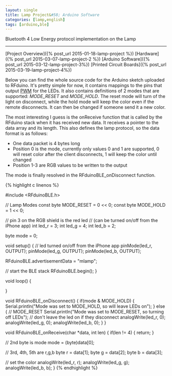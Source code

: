 ```yaml
---
layout: single
title: Lamp Project&#58; Arduino Software
categories: [lamp,english]
tags: [arduino,ble]
---
```


Bluetooth 4 Low Energy protocol implementation on the Lamp

---

[Project Overview]({% post_url 2015-01-18-lamp-project %})
[Hardware]({% post_url 2015-03-07-lamp-project-2 %})
[Arduino Software]({% post_url 2015-03-12-lamp-project-3%})
[Printed Circuit Boards]({% post_url 2015-03-19-lamp-project-4%})

Below you can find the whole source code for the Arduino sketch uploaded to RFduino. It's pretty simple for now, it contains mappings to the pins that output [PWM](http://en.wikipedia.org/wiki/Pulse-width_modulation) for the LEDs. It also contains definitions of 2 modes that are supported: *MODE_RESET* and *MODE_HOLD*. The reset mode will turn of the light on disconnect, while the hold mode will keep the color even if the remote disconnects. It can then be changed if someone send it a new color.

The most interesting I guess is the onReceive function that is called by the RFduino stack when it has received new data. It receives a pointer to the data array and its length. This also defines the lamp protocol, so the data format is as follows:

* One data packet is 4 bytes long
* Position 0 is the mode, currently only values 0 and 1 are supported, 0 will reset color after the client disconnects, 1 will keep the color until changed
* Position 1-3 are RGB values to be written to the output

The mode is finally resolved in the RFduinoBLE_onDisconnect function.

{% highlight c linenos %}

#include <RFduinoBLE.h>

// Lamp Modes
const byte MODE_RESET = 0 << 0;
const byte MODE_HOLD = 1 << 0;

// pin 3 on the RGB shield is the red led
// (can be turned on/off from the iPhone app)
int led_r = 3;
int led_g = 4;
int led_b = 2;

byte mode = 0;

void setup() {
  // led turned on/off from the iPhone app
  pinMode(led_r, OUTPUT);
  pinMode(led_g, OUTPUT);
  pinMode(led_b, OUTPUT);

  RFduinoBLE.advertisementData = "mlamp";
  
  // start the BLE stack
  RFduinoBLE.begin();
}

void loop() {

}

void RFduinoBLE_onDisconnect()
{
  if(mode & MODE_HOLD) {
    Serial.println("Mode was set to MODE_HOLD, so will leave LEDs on");
  } else {
    // MODE_RESET
    Serial.println("Mode was set to MODE_RESET, so turning off LEDs");
    // don't leave the led on if they disconnect
    analogWrite(led_r, 0);
    analogWrite(led_g, 0);
    analogWrite(led_b, 0);
  }
}

void RFduinoBLE_onReceive(char *data, int len)
{
  if(len != 4) {
    return;
  }
  
  // 2nd byte is mode
  mode = (byte)data[0];
  
  // 3rd, 4th, 5th are r,g,b
  byte r = data[1];
  byte g = data[2];
  byte b = data[3];
  
  // set the color
  analogWrite(led_r, r);
  analogWrite(led_g, g);
  analogWrite(led_b, b);
}
{% endhighlight %}
